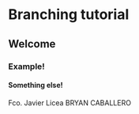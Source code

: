 # Branching tutorial
## Welcome


### Example!

#### Something else!
Fco. Javier Licea
BRYAN CABALLERO